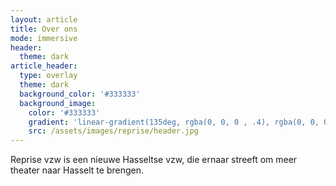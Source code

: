 ```yaml
---
layout: article
title: Over ons
mode: immersive
header:
  theme: dark
article_header:
  type: overlay
  theme: dark
  background_color: '#333333'
  background_image:
    color: '#333333'
    gradient: 'linear-gradient(135deg, rgba(0, 0, 0 , .4), rgba(0, 0, 0, .4))'
    src: /assets/images/reprise/header.jpg
---
```


Reprise vzw is een nieuwe Hasseltse vzw, die ernaar streeft om meer theater naar Hasselt te brengen.
